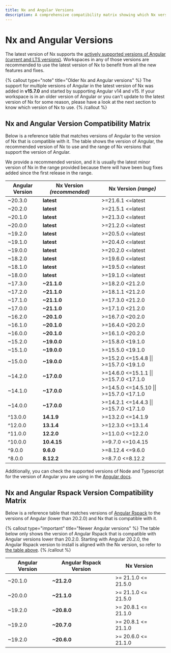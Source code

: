 ```yaml
---
title: Nx and Angular Versions
description: A comprehensive compatibility matrix showing which Nx versions work with different Angular versions, including recommended versions and supported ranges.
---
```


# Nx and Angular Versions

The latest version of Nx supports the [actively supported versions of Angular (current and LTS versions)](https://angular.dev/reference/releases#actively-supported-versions). Workspaces in any of those versions are recommended to use the latest version of Nx to benefit from all the new features and fixes.

{% callout type="note" title="Older Nx and Angular versions" %}
The support for multiple versions of Angular in the latest version of Nx was added in **v15.7.0** and started by supporting Angular v14 and v15. If your workspace is in an older version of Angular or you can't update to the latest version of Nx for some reason, please have a look at the next section to know which version of Nx to use.
{% /callout %}

## Nx and Angular Version Compatibility Matrix

Below is a reference table that matches versions of Angular to the version of Nx that is compatible with it. The table shows the version of Angular, the recommended version of Nx to use and the range of Nx versions that support the version of Angular.

We provide a recommended version, and it is usually the latest minor version of Nx in the range provided because there will have been bug fixes added since the first release in the range.

| Angular Version | **Nx Version _(recommended)_** | Nx Version _(range)_                     |
| --------------- | ------------------------------ | ---------------------------------------- |
| ~20.3.0         | **latest**                     | >=21.6.1 <=latest                        |
| ~20.2.0         | **latest**                     | >=21.5.1 <=latest                        |
| ~20.1.0         | **latest**                     | >=21.3.0 <=latest                        |
| ~20.0.0         | **latest**                     | >=21.2.0 <=latest                        |
| ~19.2.0         | **latest**                     | >=20.5.0 <=latest                        |
| ~19.1.0         | **latest**                     | >=20.4.0 <=latest                        |
| ~19.0.0         | **latest**                     | >=20.2.0 <=latest                        |
| ~18.2.0         | **latest**                     | >=19.6.0 <=latest                        |
| ~18.1.0         | **latest**                     | >=19.5.0 <=latest                        |
| ~18.0.0         | **latest**                     | >=19.1.0 <=latest                        |
| ~17.3.0         | **~21.1.0**                    | >=18.2.0 <21.2.0                         |
| ~17.2.0         | **~21.1.0**                    | >=18.1.1 <21.2.0                         |
| ~17.1.0         | **~21.1.0**                    | >=17.3.0 <21.2.0                         |
| ~17.0.0         | **~21.1.0**                    | >=17.1.0 <21.2.0                         |
| ~16.2.0         | **~20.1.0**                    | >=16.7.0 <20.2.0                         |
| ~16.1.0         | **~20.1.0**                    | >=16.4.0 <20.2.0                         |
| ~16.0.0         | **~20.1.0**                    | >=16.1.0 <20.2.0                         |
| ~15.2.0         | **~19.0.0**                    | >=15.8.0 <19.1.0                         |
| ~15.1.0         | **~19.0.0**                    | >=15.5.0 <19.1.0                         |
| ~15.0.0         | **~19.0.0**                    | >=15.2.0 <=15.4.8 \|\| >=15.7.0 <19.1.0  |
| ~14.2.0         | **~17.0.0**                    | >=14.6.0 <=15.1.1 \|\| >=15.7.0 <17.1.0  |
| ~14.1.0         | **~17.0.0**                    | >=14.5.0 <=14.5.10 \|\| >=15.7.0 <17.1.0 |
| ~14.0.0         | **~17.0.0**                    | >=14.2.1 <=14.4.3 \|\| >=15.7.0 <17.1.0  |
| ^13.0.0         | **14.1.9**                     | >=13.2.0 <=14.1.9                        |
| ^12.0.0         | **13.1.4**                     | >=12.3.0 <=13.1.4                        |
| ^11.0.0         | **12.2.0**                     | >=11.0.0 <=12.2.0                        |
| ^10.0.0         | **10.4.15**                    | >=9.7.0 <=10.4.15                        |
| ^9.0.0          | **9.6.0**                      | >=8.12.4 <=9.6.0                         |
| ^8.0.0          | **8.12.2**                     | >=8.7.0 <=8.12.2                         |

Additionally, you can check the supported versions of Node and Typescript for the version of Angular you are using in the [Angular docs](https://angular.dev/reference/versions#actively-supported-versions).

## Nx and Angular Rspack Version Compatibility Matrix

Below is a reference table that matches versions of [Angular Rspack](/technologies/angular/angular-rspack/introduction) to the versions of Angular (lower than 20.2.0) and Nx that is compatible with it.

{% callout type="important" title="Newer Angular versions" %}
The table below only shows the version of Angular Rspack that is compatible with Angular versions lower than 20.2.0. Starting with Angular 20.2.0, the Angular Rspack version to install is aligned with the Nx version, so refer to [the table above](#nx-and-angular-version-compatibility-matrix).
{% /callout %}

| Angular Version | Angular Rspack Version | Nx Version          |
| --------------- | ---------------------- | ------------------- |
| ~20.1.0         | **~21.2.0**            | >= 21.1.0 <= 21.5.0 |
| ~20.0.0         | **~21.1.0**            | >= 21.1.0 <= 21.5.0 |
| ~19.2.0         | **~20.8.0**            | >= 20.8.1 <= 21.1.0 |
| ~19.2.0         | **~20.7.0**            | >= 20.8.1 <= 21.1.0 |
| ~19.2.0         | **~20.6.0**            | >= 20.6.0 <= 21.1.0 |
